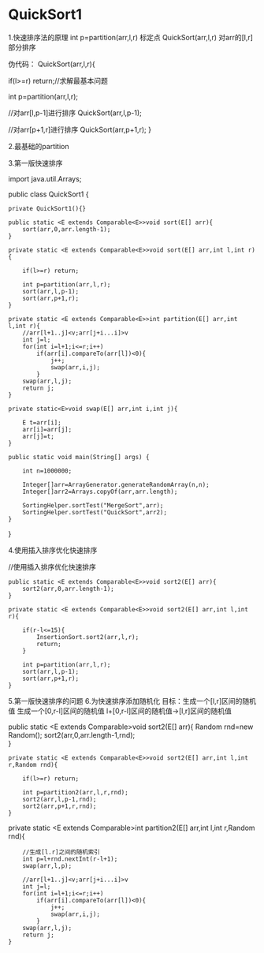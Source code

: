 # QuickSort1
1.快速排序法的原理
int p=partition(arr,l,r)  标定点
QuickSort(arr,l,r)
对arr的[l,r]部分排序

伪代码：
QuickSort(arr,l,r){

   if(l>=r) return;//求解最基本问题

   int p=partition(arr,l,r);

   //对arr[l,p-1]进行排序
   QuickSort(arr,l,p-1);

   //对arr[p+1,r]进行排序
   QuickSort(arr,p+1,r);
}

2.最基础的partition


3.第一版快速排序

import java.util.Arrays;

public class QuickSort1 {
    
    private QuickSort1(){}
    
    public static <E extends Comparable<E>>void sort(E[] arr){
        sort(arr,0,arr.length-1);     
    }
    
    private static <E extends Comparable<E>>void sort(E[] arr,int l,int r){
        
        if(l>=r) return;
        
        int p=partition(arr,l,r);
        sort(arr,l,p-1);
        sort(arr,p+1,r);
    }
    
    private static <E extends Comparable<E>>int partition(E[] arr,int l,int r){
        //arr[l+1..j]<v;arr[j+i...i]>v
        int j=l;
        for(int i=l+1;i<=r;i++)
            if(arr[i].compareTo(arr[l])<0){
                j++;
                swap(arr,i,j);
            }
        swap(arr,l,j);
        return j;
    }
    
    private static<E>void swap(E[] arr,int i,int j){
        
        E t=arr[i];
        arr[i]=arr[j];
        arr[j]=t;
    }
    
    public static void main(String[] args) {
        
        int n=1000000;
        
        Integer[]arr=ArrayGenerator.generateRandomArray(n,n);
        Integer[]arr2=Arrays.copyOf(arr,arr.length);
        
        SortingHelper.sortTest("MergeSort",arr);
        SortingHelper.sortTest("QuickSort",arr2);
    }
}

4.使用插入排序优化快速排序

  //使用插入排序优化快速排序
    
    public static <E extends Comparable<E>>void sort2(E[] arr){
        sort2(arr,0,arr.length-1);     
    }
    
    private static <E extends Comparable<E>>void sort2(E[] arr,int l,int r){
        
        if(r-l<=15){
            InsertionSort.sort2(arr,l,r);
            return;
        }
        
        int p=partition(arr,l,r);
        sort(arr,l,p-1);
        sort(arr,p+1,r);
    }

5.第一版快速排序的问题
6.为快速排序添加随机化
目标：生成一个[l,r]区间的随机值
生成一个[0,r-l]区间的随机值
l+[0,r-l]区间的随机值->[l,r]区间的随机值


public static <E extends Comparable<E>>void sort2(E[] arr){
        Random rnd=new Random();
        sort2(arr,0,arr.length-1,rnd);     
    }
    
    private static <E extends Comparable<E>>void sort2(E[] arr,int l,int r,Random rnd){
        
        if(l>=r) return;
        
        int p=partition2(arr,l,r,rnd);
        sort2(arr,l,p-1,rnd);
        sort2(arr,p+1,r,rnd);
    }

  private static <E extends Comparable<E>>int partition2(E[] arr,int l,int r,Random rnd){
        
        //生成[l.r]之间的随机索引
        int p=l+rnd.nextInt(r-l+1);
        swap(arr,l,p);

        //arr[l+1..j]<v;arr[j+i...i]>v
        int j=l;
        for(int i=l+1;i<=r;i++)
            if(arr[i].compareTo(arr[l])<0){
                j++;
                swap(arr,i,j);
            }
        swap(arr,l,j);
        return j;
    }

